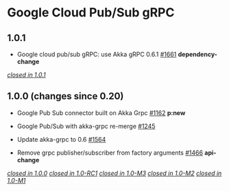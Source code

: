 # Google Cloud Pub/Sub gRPC

## 1.0.1

* Google cloud pub/sub gRPC: use Akka gRPC 0.6.1 [#1661](https://github.com/akka/alpakka/pull/1661)  **dependency-change**

[*closed in 1.0.1*](https://github.com/akka/alpakka/issues?q=is%3Aclosed+milestone%3A1.0.1+label%3Ap%3Agoogle-cloud-pub-sub-grpc)


## 1.0.0 (changes since 0.20)

* Google Pub Sub connector built on Akka Grpc [#1162](https://github.com/akka/alpakka/pull/1162)   **p:new** 

* Google Pub/Sub with akka-grpc re-merge [#1245](https://github.com/akka/alpakka/pull/1245)   

* Update akka-grpc to 0.6 [#1564](https://github.com/akka/alpakka/pull/1564)   

* Remove grpc publisher/subscriber from factory arguments [#1466](https://github.com/akka/alpakka/pull/1466)  **api-change**  


[*closed in 1.0.0*](https://github.com/akka/alpakka/issues?q=is%3Aclosed+milestone%3A1.0.0+label%3Ap%3Agoogle-cloud-pub-sub-grpc)
[*closed in 1.0-RC1*](https://github.com/akka/alpakka/issues?q=is%3Aclosed+milestone%3A1.0-RC1+label%3Ap%3Agoogle-cloud-pub-sub-grpc)
[*closed in 1.0-M3*](https://github.com/akka/alpakka/issues?q=is%3Aclosed+milestone%3A1.0-M3+label%3Ap%3Agoogle-cloud-pub-sub-grpc)
[*closed in 1.0-M2*](https://github.com/akka/alpakka/issues?q=is%3Aclosed+milestone%3A1.0-M2+label%3Ap%3Agoogle-cloud-pub-sub-grpc)
[*closed in 1.0-M1*](https://github.com/akka/alpakka/issues?q=is%3Aclosed+milestone%3A1.0-M1+label%3Ap%3Agoogle-cloud-pub-sub-grpc)
